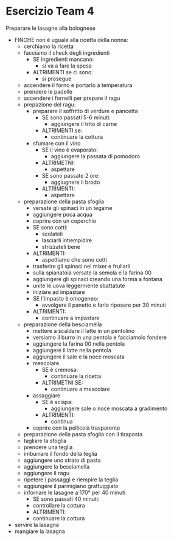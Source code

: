# Esercizio Team 4

Preparare le lasagne alla bolognese
 - FINCHE non è uguale alla ricetta della nonna:
    - cerchiamo la ricetta
    - facciamo il check degli ingredienti
        - SE ingredienti mancano:
            - si va a fare la spesa
        - ALTRIMENTI se ci sono:
            - si prosegue
    - accendere il forno e portarlo a temperatura
    - prendere le padelle
    - accendere i fornelli per prepare il ragu
    - prepazione del ragu:
        - preparare il soffritto di verdure e pancetta
            - SE sono passati 5-6 minuti:
                - aggiungere il trito di carne
            - ALTRIMENTI se:
                - continuare la cottura
        - sfumare con il vino
            - SE il vino è evaporato:
                - aggiungere la passata di pomodoro
            - ALTRIMETNI:
                - aspettare
            - SE sono passate 2 ore:
                - aggiugnere il brodo
            - ALTRIMENTI:
                - aspettare
    - preparazione della pasta sfoglia
        - versate gli spinaci in un tegame
        - aggiungere poca acqua
        - coprire con un coperchio
        - SE sono cotti:
            - scolateli
            - lasciarli intiempidire
            - strizzateli bene
        - ALTRIMENTI:
            - aspettiamo che sono cotti
        - trasferire gli spinaci nel mixer e frullarli
        - sulla spianatoia versate la semola e la farina 00
        - aggiungere gli spinaci creando una forma a fontana
        - unite le uova leggermente sbattatute
        - iniziare ad impastare
        - SE l'impasto è omogeneo:
            - avvolgere il panetto e farlo riposare per 30 minuti
        - ALTRIMENTI:
            - continuare a impastare
    - preparazione della besciamella
        - mettere a scaldare il latte in un pentolino
        - versiamo il burro in una pentola e facciamolo fondere
        - aggiungere la farina 00 nella pentola
        - aggiungere il latte nella pentola
        - aggiungere il sale e la noce moscata
        - mescolare
            - SE è cremosa:
               - continuare la ricetta
            - ALTRIMETNI SE:
               - continuare a mescolare
        - assaggiare
            - SE è sciapa:
                - aggiungere sale o noce moscata a gradimento
            - ALTRIMENTI:
                - continua
        - coprire con la pellicola trasparente
    - preparazione della pasta sfoglia con il tirapasta
    - tagliare la sfoglia
    - prendere una teglia
    - imburrare il fondo della teglia
    - aggiungere uno strato di pasta
    - aggiungere la besciamella
    - aggiungere il ragu
    - ripetere i passaggi e riempire la teglia
    - aggiungere il parmigiano grattuggiato
    - infornare le lasagne a 170° per 40 minuti
        - SE sono passati 40 minuti:
        - controllare la cottura
        - ALTRIMENTI:
        - continuare la cottura
- servire la lasagna
- mangiare la lasagna